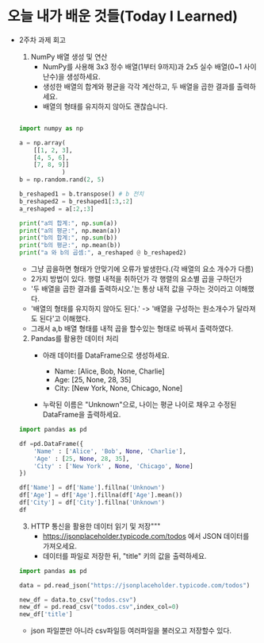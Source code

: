 # 오늘 내가 배운 것들(Today I Learned)

- 2주차 과제 회고
    1. NumPy 배열 생성 및 연산
        - NumPy를 사용해 3x3 정수 배열(1부터 9까지)과 2x5 실수 배열(0~1 사이 난수)을 생성하세요.
        - 생성한 배열의 합계와 평균을 각각 계산하고, 두 배열을 곱한 결과를 출력하세요.
        - 배열의 형태를 유지하지 않아도 괜찮습니다.

    ```py

    import numpy as np

    a = np.array(
        [[1, 2, 3],
        [4, 5, 6],
        [7, 8, 9]]
                )
    b = np.random.rand(2, 5)
    
    b_reshaped1 = b.transpose() # b 전치
    b_reshaped2 = b_reshaped1[:3,:2]
    a_reshaped = a[:2,:3]

    print("a의 합계:", np.sum(a))
    print("a의 평균:", np.mean(a))
    print("b의 합계:", np.sum(b))
    print("b의 평균:", np.mean(b))
    print("a 와 b의 곱셈:", a_reshaped @ b_reshaped2)
    ```
    - 그냥 곱을하면 형태가 안맞기에 오류가 발생한다.(각 배열의 요소 개수가 다름)
    - 2가지 방법이 있다. 행렬 내적을 취하던가 각 행렬의 요소별 곱을 구하던가
    - '두 배열을 곱한 결과를 출력하시오.'는 통상 내적 값을 구하는 것이라고 이해했다.
    - '배열의 형태를 유지하지 않아도 된다.' -> '배열을 구성하는 원소개수가 달라져도 된다'고 이해했다.
    - 그래서 a,b 배열 형태를 내적 곱을 할수있는 형태로 바꿔서 출력하였다.
    
    2. Pandas를 활용한 데이터 처리
        - 아래 데이터를 DataFrame으로 생성하세요.

            - Name: [Alice, Bob, None, Charlie]
            - Age: [25, None, 28, 35]
            - City: [New York, None, Chicago, None]

        - 누락된 이름은 "Unknown"으로, 나이는 평균 나이로 채우고 수정된 DataFrame을 출력하세요.
    
    ```py
    import pandas as pd

    df =pd.DataFrame({
        'Name' : ['Alice', 'Bob', None, 'Charlie'],
        'Age' : [25, None, 28, 35],
        'City' : ['New York' , None, 'Chicago', None]
    })

    df['Name'] = df['Name'].fillna('Unknown')
    df['Age'] = df['Age'].fillna(df['Age'].mean())
    df['City'] = df['City'].fillna('Unknown')
    df
    ```

    3. HTTP 통신을 활용한 데이터 읽기 및 저장"""
        - https://jsonplaceholder.typicode.com/todos 에서 JSON 데이터를 가져오세요.
        - 데이터를 파일로 저장한 뒤, "title" 키의 값을 출력하세요.

    ```py
    import pandas as pd

    data = pd.read_json("https://jsonplaceholder.typicode.com/todos")

    new_df = data.to_csv("todos.csv")
    new_df = pd.read_csv("todos.csv",index_col=0)
    new_df['title']
    ```
    - json 파일뿐만 아니라 csv파일등 여러파일을 불러오고 저장할수 있다.
